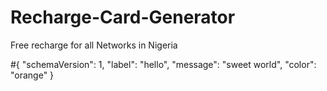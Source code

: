 # Recharge-Card-Generator
Free recharge for all Networks in Nigeria

#{
  "schemaVersion": 1,
  "label": "hello",
  "message": "sweet world",
  "color": "orange"
}
